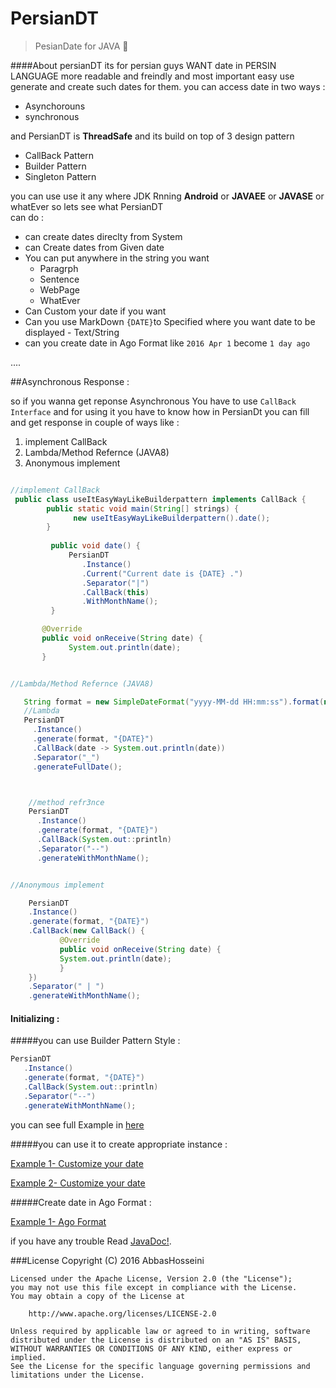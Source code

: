 # PersianDT
>PesianDate for JAVA :date:

####About
persianDT its for persian guys WANT date in PERSIN LANGUAGE more readable and freindly and most important easy use 
generate and create such dates for them.
you can access date in two ways :

* Asynchorouns
* synchronous

and PersianDT is **ThreadSafe** and its build on top of 3 design pattern 

* CallBack Pattern
* Builder Pattern
* Singleton Pattern

you can use use it any where JDK Rnning **Android** or **JAVAEE** or **JAVASE** or whatEver so lets see what PersianDT 
<br/>can do :

* can create dates direclty from System 
* can Create dates from Given date
* You can put anywhere in the string you want
  * Paragrph
  * Sentence
  * WebPage
  * WhatEver
* Can Custom your date if you want
* Can you use MarkDown `{DATE}`to Specified where you want date to be displayed - Text/String
* can you create date in Ago Format like `2016 Apr 1` become `1 day ago`

....

##Asynchronous Response :

so if you wanna get reponse Asynchronous You have to use `CallBack Interface` and for using it you have to know how 
in PersianDt you can fill and get response in couple of ways like :

 1. implement CallBack
 2. Lambda/Method Refernce (JAVA8)
 3. Anonymous implement
 

```java

//implement CallBack
 public class useItEasyWayLikeBuilderpattern implements CallBack {
        public static void main(String[] strings) {
              new useItEasyWayLikeBuilderpattern().date();
        }
        
         public void date() {
             PersianDT
                .Instance()
                .Current("Current date is {DATE} .")
                .Separator("|")
                .CallBack(this)
                .WithMonthName();
         }

       @Override
       public void onReceive(String date) {
             System.out.println(date);
       }

```


```java

//Lambda/Method Refernce (JAVA8)

   String format = new SimpleDateFormat("yyyy-MM-dd HH:mm:ss").format(new Date());
   //Lambda
   PersianDT
     .Instance()
     .generate(format, "{DATE}")
     .CallBack(date -> System.out.println(date))
     .Separator("_")
     .generateFullDate();



    //method refr3nce
    PersianDT
      .Instance()
      .generate(format, "{DATE}")
      .CallBack(System.out::println)
      .Separator("--")
      .generateWithMonthName();

```

```java

//Anonymous implement

    PersianDT
    .Instance()
    .generate(format, "{DATE}")
    .CallBack(new CallBack() {
           @Override
           public void onReceive(String date) {
           System.out.println(date);
           }
    })
    .Separator(" | ")
    .generateWithMonthName();

```

#### Initializing :

#####you can use Builder Pattern Style :

```Java
PersianDT
   .Instance()
   .generate(format, "{DATE}")
   .CallBack(System.out::println)
   .Separator("--")
   .generateWithMonthName();

```

you can see full Example in [here](https://github.com/abbashosseini/PersianDT/blob/master/src/com/hosseini/persian/dt/Example/generate/useitLikeBuilderpattern.java#L37-L43) 
  
#####you can use it to create appropriate instance :  

   [Example 1- Customize your date](https://github.com/abbashosseini/PersianDT/blob/master/src/com/hosseini/persian/dt/Example/generate/CustomDate.java)
   
   [Example 2- Customize your date](https://github.com/abbashosseinai/PersianDT/blob/master/src/com/hosseini/persian/dt/Example/current/CustomYourdate.java)
   
#####Create date in Ago Format :

[Example 1- Ago Format](https://github.com/abbashosseini/PersianDT/blob/master/src/com/hosseini/persian/dt/Example/ago/useitLLikeBuilderPattern.java)

if you have any trouble Read [JavaDoc!](http://abbashosseini.github.io/PersianDT/).

###License
       Copyright (C) 2016 AbbasHosseini

    Licensed under the Apache License, Version 2.0 (the "License");
    you may not use this file except in compliance with the License.
    You may obtain a copy of the License at

        http://www.apache.org/licenses/LICENSE-2.0

    Unless required by applicable law or agreed to in writing, software
    distributed under the License is distributed on an "AS IS" BASIS,
    WITHOUT WARRANTIES OR CONDITIONS OF ANY KIND, either express or implied.
    See the License for the specific language governing permissions and
    limitations under the License.
